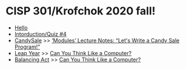 # CISP 301/Krofchok 2020 fall!
- [Hello](week_1/hello.cpp)
- [Intorduction/Quiz #4](week_2/introduction.cpp)
- [CandySale](exercises/candySale.cpp) >> [‘Modules’ Lecture Notes: “Let's Write a Candy Sale Program!”](http://cis.scc.losrios.edu/~krofb/cisp301/lecture-notes/modules/)
- [Leap Year](exercises/leapYear.cpp) >> [Can You Think Like a Computer?](http://cis.scc.losrios.edu/~krofb/cisp301/lecture-notes/algorithms/)
- [Balancing Act](exercises/balancingAct.cpp) >> [Can You Think Like a Computer?](http://cis.scc.losrios.edu/~krofb/cisp301/lecture-notes/algorithms/)